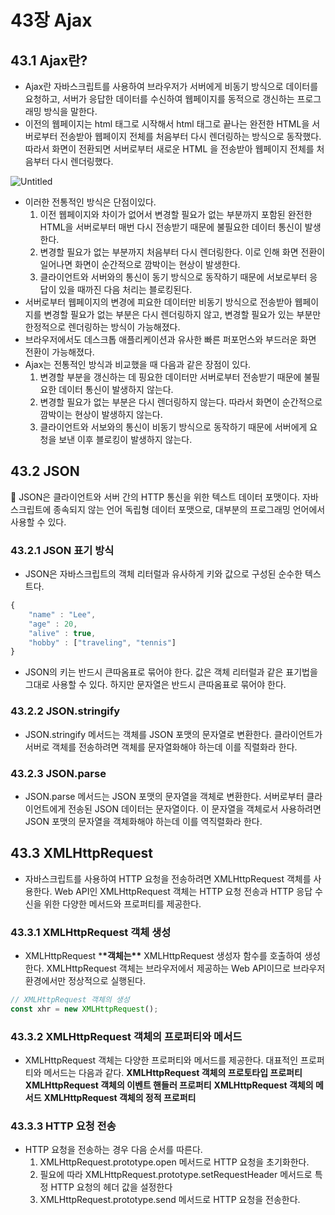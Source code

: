# 43장 Ajax

## 43.1 Ajax란?

- Ajax란 자바스크립트를 사용하여 브라우저가 서버에게 비동기 방식으로 데이터를 요청하고, 서버가 응답한 데이터를 수신하여 웹페이지를 동적으로 갱신하는 프로그래밍 방식을 말한다.
- 이전의 웹페이지는 html 태그로 시작해서 html 태그로 끝나는 완전한 HTML을 서버로부터 전송받아 웹페이지 전체를 처음부터 다시 렌더링하는 방식으로 동작했다. 따라서 화면이 전환되면 서버로부터 새로운 HTML 을 전송받아 웹페이지 전체를 처음부터 다시 렌더링했다.

![Untitled](https://s3-us-west-2.amazonaws.com/secure.notion-static.com/4d55688d-c75a-4329-bb95-4389bd5ac208/Untitled.png)

- 이러한 전통적인 방식은 단점이있다.
  1. 이전 웹페이지와 차이가 없어서 변경할 필요가 없는 부분까지 포함된 완전한 HTML을 서버로부터 매번 다시 전송받기 때문에 불필요한 데이터 통신이 발생한다.
  2. 변경할 필요가 없는 부분까지 처음부터 다시 렌더링한다. 이로 인해 화면 전환이 일어나면 화면이 순간적으로 깜박이는 현상이 발생한다.
  3. 클라이언트와 서버와의 통신이 동기 방식으로 동작하기 때문에 서보로부터 응답이 있을 때까진 다음 처리는 블로킹된다.
- 서버로부터 웹페이지의 변경에 피요한 데이터만 비동기 방식으로 전송받아 웹페이지를 변경할 필요가 없는 부분은 다시 렌더링하지 않고, 변경할 필요가 있는 부분만 한정적으로 렌더링하는 방식이 가능해졌다.
- 브라우저에서도 데스크톱 애플리케이션과 유사한 빠른 퍼포먼스와 부드러운 화면 전환이 가능해졌다.
- Ajax는 전통적인 방식과 비교했을 때 다음과 같은 장점이 있다.
  1. 변경할 부분을 갱신하는 데 핑요한 데이터만 서버로부터 전송받기 때문에 불필요한 데이터 통신이 발생하지 않는다.
  2. 변경할 필요가 없는 부분은 다시 렌더링하지 않는다. 따라서 화면이 순간적으로 깜박이는 현상이 발생하지 않는다.
  3. 클라이언트와 서보와의 통신이 비동기 방식으로 동작하기 때문에 서버에게 요청을 보낸 이후 블로킹이 발생하지 않는다.

## 43.2 JSON

<aside>
📌 JSON은 클라이언트와 서버 간의 HTTP 통신을 위한 텍스트 데이터 포맷이다. 자바스크립트에 종속되지 않는 언어 독립형 데이터 포맷으로, 대부분의 프로그래밍 언어에서 사용할 수 있다.

</aside>

### 43.2.1 JSON 표기 방식

- JSON은 자바스크립트의 객체 리터럴과 유사하게 키와 값으로 구성된 순수한 텍스트다.

```jsx
{
	"name" : "Lee",
	"age" : 20,
	"alive" : true,
	"hobby" : ["traveling", "tennis"]
}
```

- JSON의 키는 반드시 큰따옴표로 묶어야 한다. 값은 객체 리터럴과 같은 표기법을 그대로 사용할 수 있다. 하지만 문자열은 반드시 큰따옴표로 묶어야 한다.

### 43.2.2 JSON.stringify

- JSON.stringify 메서드는 객체를 JSON 포맷의 문자열로 변환한다. 클라이언트가 서버로 객체를 전송하려면 객체를 문자열화해야 하는데 이를 직렬화라 한다.

### 43.2.3 JSON.parse

- JSON.parse 메서드는 JSON 포맷의 문자열을 객체로 변환한다. 서버로부터 클라이언트에게 전송된 JSON 데이터는 문자열이다. 이 문자열을 객체로서 사용하려면 JSON 포맷의 문자열을 객체화해야 하는데 이를 역직렬화라 한다.

## 43.3 XMLHttpRequest

- 자바스크립트를 사용하여 HTTP 요청을 전송하려면 XMLHttpRequest 객체를 사용한다. Web API인 XMLHttpRequest 객체는 HTTP 요청 전송과 HTTP 응답 수신을 위한 다양한 메서드와 프로퍼티를 제공한다.

### 43.3.1 XMLHttpRequest 객체 생성

- XMLHttpRequest \***\*객체는\*\*** XMLHttpRequest 생성자 함수를 호출하여 생성한다. XMLHttpRequest 객체는 브라우저에서 제공하는 Web API이므로 브라우저 환경에서만 정상적으로 실행된다.

```jsx
// XMLHttpRequest 객체의 생성
const xhr = new XMLHttpRequest();
```

### 43.3.2 XMLHttpRequest 객체의 프로퍼티와 메서드

- XMLHttpRequest 객체는 다양한 프로퍼티와 메서드를 제공한다. 대표적인 프로퍼티와 메서드는 다음과 같다.
  **XMLHttpRequest 객체의 프로토타입 프로퍼티**
  **XMLHttpRequest 객체의 이벤트 핸들러 프로퍼티**
  **XMLHttpRequest 객체의 메서드**
  **XMLHttpRequest 객체의 정적 프로퍼티**

### 43.3.3 HTTP 요청 전송

- HTTP 요청을 전송하는 경우 다음 순서를 따른다.
  1. XMLHttpRequest.prototype.open 메서드로 HTTP 요청을 초기화한다.
  2. 필요에 따라 XMLHttpRequest.prototype.setRequestHeader 메서드로 특정 HTTP 요청의 헤더 값을 설정한다
  3. XMLHttpRequest.prototype.send 메서드로 HTTP 요청을 전송한다.
